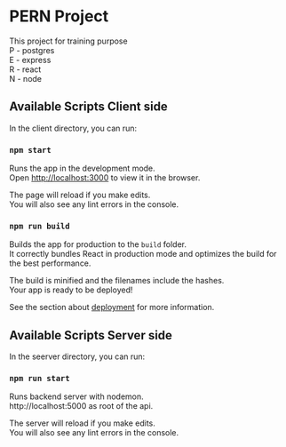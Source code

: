 # PERN Project
This project for training purpose \
P - postgres \
E - express \
R - react \
N - node

## Available Scripts Client side

In the client directory, you can run:

### `npm start`

Runs the app in the development mode.\
Open [http://localhost:3000](http://localhost:3000) to view it in the browser.

The page will reload if you make edits.\
You will also see any lint errors in the console.

### `npm run build`

Builds the app for production to the `build` folder.\
It correctly bundles React in production mode and optimizes the build for the best performance.

The build is minified and the filenames include the hashes.\
Your app is ready to be deployed!

See the section about [deployment](https://facebook.github.io/create-react-app/docs/deployment) for more information.



## Available Scripts Server side

In the seerver directory, you can run:

### `npm run start`

Runs backend server with nodemon.\
http://localhost:5000 as root of the api.

The server will reload if you make edits.\
You will also see any lint errors in the console.